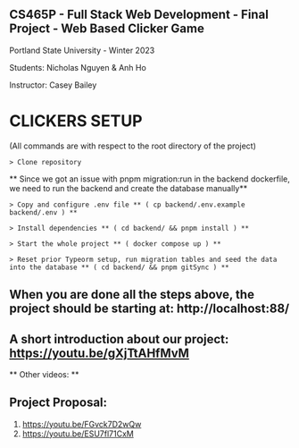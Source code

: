 ## CS465P - Full Stack Web Development - Final Project - Web Based Clicker Game

Portland State University - Winter 2023

Students: Nicholas Nguyen & Anh Ho

Instructor: Casey Bailey

# CLICKERS SETUP
(All commands are with respect to the root directory of the project)
```
> Clone repository 
```
** Since we got an issue with pnpm migration:run in the backend dockerfile, we need to run the backend and create the database manually** 
```
> Copy and configure .env file ** ( cp backend/.env.example backend/.env ) **

> Install dependencies ** ( cd backend/ && pnpm install ) **

> Start the whole project ** ( docker compose up ) **

> Reset prior Typeorm setup, run migration tables and seed the data into the database ** ( cd backend/ && pnpm gitSync ) **
```

## When you are done all the steps above, the project should be starting at: http://localhost:88/

## A short introduction about our project: https://youtu.be/gXjTtAHfMvM

** Other videos: **
## Project Proposal:
1. https://youtu.be/FGvck7D2wQw 
2. https://youtu.be/ESU7fl71CxM
